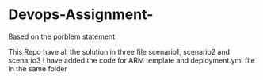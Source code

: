 # Devops-Assignment-


Based on the porblem statement 

This Repo have all the solution in three file scenario1, scenario2 and scenario3
I have added the code for ARM template and deployment.yml file in the same folder
